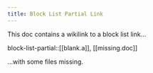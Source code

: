 ```yaml
---
title: Block List Partial Link
---
```

This doc contains a wikilink to a block list link...

block-list-partial::[[blank.a]], [[missing.doc]]

...with some files missing.
